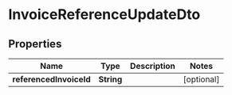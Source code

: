 

# InvoiceReferenceUpdateDto


## Properties

| Name | Type | Description | Notes |
|------------ | ------------- | ------------- | -------------|
|**referencedInvoiceId** | **String** |  |  [optional] |



